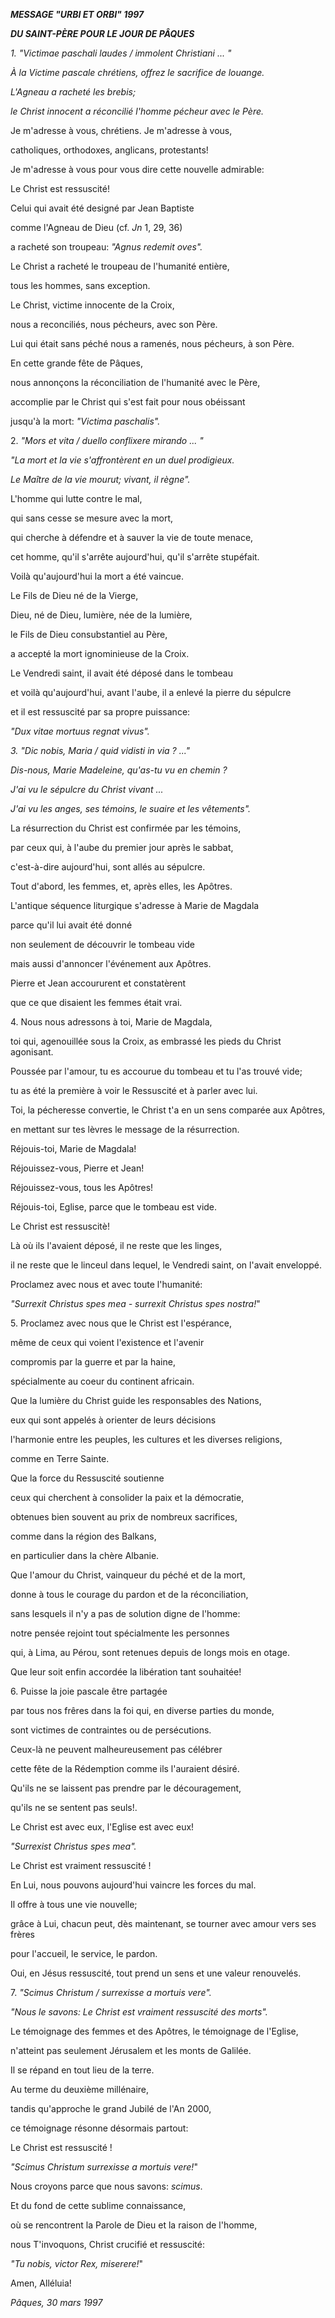 ***MESSAGE "URBI ET ORBI" 1997***

***DU SAINT-PÈRE POUR LE JOUR DE PÂQUES***

*1\. "Victimae paschali laudes / immolent Christiani ... "*

*À la Victime pascale chrétiens, offrez le sacrifice de louange.*

*L'Agneau a racheté les brebis;*

*le Christ innocent a réconcilié l'homme pécheur avec le Père.*

Je m'adresse à vous, chrétiens. Je m'adresse à vous,

catholiques, orthodoxes, anglicans, protestants!

Je m'adresse à vous pour vous dire cette nouvelle admirable:

Le Christ est ressuscité!

Celui qui avait été designé par Jean Baptiste

comme l'Agneau de Dieu (cf. *Jn* 1, 29, 36)

a racheté son troupeau: *"Agnus redemit oves".*

Le Christ a racheté le troupeau de l'humanité entière,

tous les hommes, sans exception.

Le Christ, victime innocente de la Croix,

nous a reconciliés, nous pécheurs, avec son Père.

Lui qui était sans péché nous a ramenés, nous pécheurs, à son Père.

En cette grande fête de Pâques,

nous annonçons la réconciliation de l'humanité avec le Père,

accomplie par le Christ qui s'est fait pour nous obéissant

jusqu'à la mort: *"Victima paschalis".*

2\. *"Mors et vita / duello conflixere mirando ... "*

*"La mort et la vie s'affrontèrent en un duel prodigieux.*

*Le Maître de la vie mourut; vivant, il règne".*

L'homme qui lutte contre le mal,

qui sans cesse se mesure avec la mort,

qui cherche à défendre et à sauver la vie de toute menace,

cet homme, qu'il s'arrête aujourd'hui, qu'il s'arrête stupéfait.

Voilà qu'aujourd'hui la mort a été vaincue.

Le Fils de Dieu né de la Vierge,

Dieu, né de Dieu, lumière, née de la lumière,

le Fils de Dieu consubstantiel au Père,

a accepté la mort ignominieuse de la Croix.

Le Vendredi saint, il avait été déposé dans le tombeau

et voilà qu'aujourd'hui, avant l'aube, il a enlevé la pierre du sépulcre

et il est ressuscité par sa propre puissance:

*"Dux vitae mortuus regnat vivus".*

*3\. "Dic nobis, Maria / quid vidisti in via ? ..."*

*Dis-nous, Marie Madeleine, qu'as-tu vu en chemin ?*

*J'ai vu le sépulcre du Christ vivant ...*

*J'ai vu les anges, ses témoins, le suaire et les vêtements".*

La résurrection du Christ est confirmée par les témoins,

par ceux qui, à l'aube du premier jour après le sabbat,

c'est-à-dire aujourd'hui, sont allés au sépulcre.

Tout d'abord, les femmes, et, après elles, les Apôtres.

L'antique séquence liturgique s'adresse à Marie de Magdala

parce qu'il lui avait été donné

non seulement de découvrir le tombeau vide

mais aussi d'annoncer l'événement aux Apôtres.

Pierre et Jean accoururent et constatèrent

que ce que disaient les femmes était vrai.

4\. Nous nous adressons à toi, Marie de Magdala,

toi qui, agenouillée sous la Croix, as embrassé les pieds du Christ agonisant.

Poussée par l'amour, tu es accourue du tombeau et tu l'as trouvé vide;

tu as été la première à voir le Ressuscité et à parler avec lui.

Toi, la pécheresse convertie, le Christ t'a en un sens comparée aux Apôtres,

en mettant sur tes lèvres le message de la résurrection.

Réjouis-toi, Marie de Magdala!

Réjouissez-vous, Pierre et Jean!

Réjouissez-vous, tous les Apôtres!

Réjouis-toi, Eglise, parce que le tombeau est vide.

Le Christ est ressuscitè!

Là où ils l'avaient déposé, il ne reste que les linges,

il ne reste que le linceul dans lequel, le Vendredi saint, on l'avait enveloppé.

Proclamez avec nous et avec toute l'humanité:

*"Surrexit Christus spes mea - surrexit Christus spes nostra!*"

5\. Proclamez avec nous que le Christ est l'espérance,

même de ceux qui voient l'existence et l'avenir

compromis par la guerre et par la haine,

spécialmente au coeur du continent africain.

Que la lumière du Christ guide les responsables des Nations,

eux qui sont appelés à orienter de leurs décisions

l'harmonie entre les peuples, les cultures et les diverses religions,

comme en Terre Sainte.

Que la force du Ressuscité soutienne

ceux qui cherchent à consolider la paix et la démocratie,

obtenues bien souvent au prix de nombreux sacrifices,

comme dans la région des Balkans,

en particulier dans la chère Albanie.

Que l'amour du Christ, vainqueur du péché et de la mort,

donne à tous le courage du pardon et de la réconciliation,

sans lesquels il n'y a pas de solution digne de l'homme:

notre pensée rejoint tout spécialmente les personnes

qui, à Lima, au Pérou, sont retenues depuis de longs mois en otage.

Que leur soit enfin accordée la libération tant souhaitée!

6\. Puisse la joie pascale être partagée

par tous nos frêres dans la foi qui, en diverse parties du monde,

sont victimes de contraintes ou de persécutions.

Ceux-là ne peuvent malheureusement pas célébrer

cette fête de la Rédemption comme ils l'auraient désiré.

Qu'ils ne se laissent pas prendre par le découragement,

qu'ils ne se sentent pas seuls!.

Le Christ est avec eux, l'Eglise est avec eux!

*"Surrexist Christus spes mea".*

Le Christ est vraiment ressuscité !

En Lui, nous pouvons aujourd'hui vaincre les forces du mal.

Il offre à tous une vie nouvelle;

grâce à Lui, chacun peut, dès maintenant, se tourner avec amour vers ses frères

pour l'accueil, le service, le pardon.

Oui, en Jésus ressuscité, tout prend un sens et une valeur renouvelés.

7\. *"Scimus Christum / surrexisse a mortuis vere".*

*"Nous le savons: Le Christ est vraiment ressuscité des morts".*

Le témoignage des femmes et des Apôtres, le témoignage de l'Eglise,

n'atteint pas seulement Jérusalem et les monts de Galilée.

Il se répand en tout lieu de la terre.

Au terme du deuxième millénaire,

tandis qu'approche le grand Jubilé de l'An 2000,

ce témoignage résonne désormais partout:

Le Christ est ressuscité !

*"Scimus Christum surrexisse a mortuis vere!*"

Nous croyons parce que nous savons: *scimus*.

Et du fond de cette sublime connaissance,

où se rencontrent la Parole de Dieu et la raison de l'homme,

nous T'invoquons, Christ crucifié et ressuscité:

*"Tu nobis, victor Rex, miserere!*"

Amen, Alléluia!

*Pâques, 30 mars 1997*